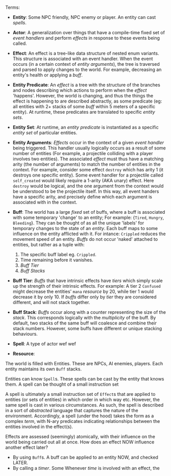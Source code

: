 Terms:
* __Entity__:
Some NPC friendly, NPC enemy or player. An entity can cast _spells_.

* __Actor__:
A generalization over things that have a compile-time fixed set of _event handlers_ and perform _effects_ in response to these events being called.

* __Effect__:
An effect is a tree-like data structure of nested enum variants. This structure is associated with an event handler. When the event occurs (in a certain context of _entity arguments_), the tree is traversed and parsed to apply changes to the world. For example, decreasing an entity's health or applying a _buff_.

* __Entity Predicate__:
An _effect_ is a tree with the structure of the branches and nodes describing which actions to perform when the _effect_ 'happens'. However, the world is changing, and thus the things the effect is happening to are described abstractly, as some predicate (eg: all entities with 2+ stacks of some _buff_ within 5 meters of a specific entity). At runtime, these predicates are translated to specific _entity sets_.

* __Entity Set__:
At runtime, an _entity predicate_ is instantiated as a specific _entity set_ of particular entities. 

* __Entity Arguments__:
_Effects_ occur in the context of a given _event handler_ being triggered. This handler usually logically occurs as a result of some number of entities (For example, a projectile colliding with a player involves two entities). The associated _effect_ must thus have a matching arity (the number of arguments) to match the number of entities in the context. For example, consider some effect `destroy` which has arity 1 (it destroys one specific entity). Some event handler for a projectile called `self_created` would likely require a 1-arity (AKA unary) effect. Here `destroy` would be logical, and the one argument from the context would be understood to be the projectile itself.
In this way, all event handers have a specific arity, and precisely define which each argument is associated with in the context.

* __Buff__:
The world has a large _fixed_ set of buffs, where a buff is associated with some temporary 'change' to an entity; For example: {`Tired`, `Hungry`, `Bleeding`}. They can be thought of as all the unique 'labels' for temporary changes to the state of an _entity_. Each buff maps to some influence on the entity afflicted with it. For intance: `Crippled` reduces the movement speed of an entity. _Buffs_ do not occur 'naked' attached to entities, but rather as a tuple with:
    1. The specific buff label eg. `Crippled`.
    1. Time remaining before it vanishes.
    1. _Buff Tier_
    1. _Buff Stacks_

* __Buff Tier__:
_Buffs_ that have intrinsic effects have _tiers_ which simply scale up the strength of their intrinsic effects. For example: A tier 2 `Confused` might decrease the entities' `mana` _resource_ by 20, while tier 1 would decrease it by only 10. If _buffs_ differ only by _tier_ they are considered different, and will not stack together.

* __Buff Stack__:
_Buffs_ occur along with a counter representing the size of the _stack_. This corresponds logically with the _multiplicity_ of the buff. By default, two stacks of the same buff will coalesce and combine their stack numbers. However, some buffs have different or unique stacking behaviours.


* __Spell__: A type of actor wef wef 
* __Resource__:



The world is filled with Entities. These are NPCs, AI enemies, players.
Each entity maintains its own `Buff` stacks.

Entities can know `Spell`s. These spells can be cast by the entity that knows
them. A spell can be thought of a small instruction set

A spell is ultimately a small instruction set of `Effect`s that are applied
to entities (or sets of entities) in which order in which way etc. However, the 
same spell is cast in various circumstances. As such, the spell is described in
a sort of _abstracted_ language that captures the nature of the environment.
Accordingly, a spell (under the hood) takes the form as a complex _term_, with
N-ary predicates indicating relationships between the entities involved in the 
effect(s).

Effects are assessed (seemingly) atomically, with their influence
on the world being carried out all at once. How does an effect
NOW influence another effect later?
* By using `Buff`s. A buff can be applied to an entity NOW, and checked LATER.
* By calling a _timer_. Some 
Whenever _time_ is involved with an effect, the